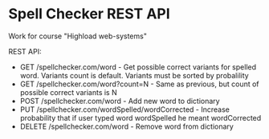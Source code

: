 Spell Checker REST API
============
Work for course "Highload web-systems"

REST API:
* GET /spellchecker.com/word   - Get possible correct variants for spelled word. Variants count is default.
                                          Variants must be sorted by probalility
* GET /spellchecker.com/word?count=N   - Same as previous, but count of possible correct variants is N
* POST /spellchecker.com/word   - Add new word to dictionary
* PUT /spellchecker.com/wordSpelled/wordCorrected  - Increase probability that if user typed word wordSpelled he meant wordCorrected
* DELETE /spellchecker.com/word - Remove word from dictionary
